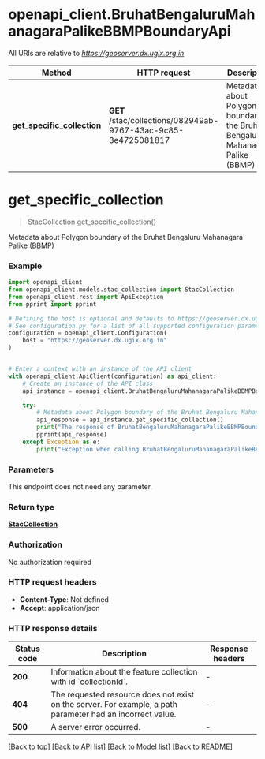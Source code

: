 # openapi_client.BruhatBengaluruMahanagaraPalikeBBMPBoundaryApi

All URIs are relative to *https://geoserver.dx.ugix.org.in*

Method | HTTP request | Description
------------- | ------------- | -------------
[**get_specific_collection**](BruhatBengaluruMahanagaraPalikeBBMPBoundaryApi.md#get_specific_collection) | **GET** /stac/collections/082949ab-9767-43ac-9c85-3e4725081817 | Metadata about Polygon boundary of the Bruhat Bengaluru Mahanagara Palike (BBMP)


# **get_specific_collection**
> StacCollection get_specific_collection()

Metadata about Polygon boundary of the Bruhat Bengaluru Mahanagara Palike (BBMP)

### Example


```python
import openapi_client
from openapi_client.models.stac_collection import StacCollection
from openapi_client.rest import ApiException
from pprint import pprint

# Defining the host is optional and defaults to https://geoserver.dx.ugix.org.in
# See configuration.py for a list of all supported configuration parameters.
configuration = openapi_client.Configuration(
    host = "https://geoserver.dx.ugix.org.in"
)


# Enter a context with an instance of the API client
with openapi_client.ApiClient(configuration) as api_client:
    # Create an instance of the API class
    api_instance = openapi_client.BruhatBengaluruMahanagaraPalikeBBMPBoundaryApi(api_client)

    try:
        # Metadata about Polygon boundary of the Bruhat Bengaluru Mahanagara Palike (BBMP)
        api_response = api_instance.get_specific_collection()
        print("The response of BruhatBengaluruMahanagaraPalikeBBMPBoundaryApi->get_specific_collection:\n")
        pprint(api_response)
    except Exception as e:
        print("Exception when calling BruhatBengaluruMahanagaraPalikeBBMPBoundaryApi->get_specific_collection: %s\n" % e)
```



### Parameters

This endpoint does not need any parameter.

### Return type

[**StacCollection**](StacCollection.md)

### Authorization

No authorization required

### HTTP request headers

 - **Content-Type**: Not defined
 - **Accept**: application/json

### HTTP response details

| Status code | Description | Response headers |
|-------------|-------------|------------------|
**200** | Information about the feature collection with id &#x60;collectionId&#x60;. |  -  |
**404** | The requested resource does not exist on the server. For example, a path parameter had an incorrect value. |  -  |
**500** | A server error occurred. |  -  |

[[Back to top]](#) [[Back to API list]](../README.md#documentation-for-api-endpoints) [[Back to Model list]](../README.md#documentation-for-models) [[Back to README]](../README.md)

